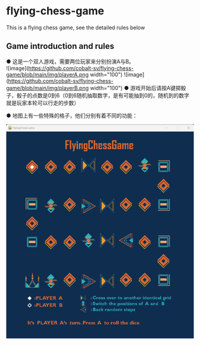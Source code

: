 # flying-chess-game
This is a flying chess game, see the detailed rules below

## **Game introduction and rules**
● 这是一个双人游戏，需要两位玩家来分别扮演A与B。  
![image](https://github.com/cobalt-sv/flying-chess-game/blob/main/img/playerA.png width="100")
![image](https://github.com/cobalt-sv/flying-chess-game/blob/main/img/playerB.png width="100")
● 游戏开始后请按A键掷骰子，骰子的点数是0到6（0到6随机抽取数字，是有可能抽到0的，随机到的数字就是玩家本轮可以行走的步数）  

● 地图上有一些特殊的格子，他们分别有着不同的功能：  

![image](https://github.com/cobalt-sv/flying-chess-game/blob/main/img/img_01.png)
